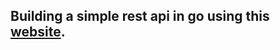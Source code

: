 ## Building a simple rest api in go using this [website](https://thenewstack.io/make-a-restful-json-api-go/).